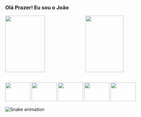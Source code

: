 ### Olá Prazer! Eu sou o João

<!--
**joaoparaujocr/joaoparaujocr** is a ✨ _special_ ✨ repository because its `README.md` (this file) appears on your GitHub profile.

Here are some ideas to get you started:

- 🔭 I’m currently working on ...
- 🌱 I’m currently learning ...
- 👯 I’m looking to collaborate on ...
- 🤔 I’m looking for help with ...
- 💬 Ask me about ...
- 📫 How to reach me: ...
- 😄 Pronouns: ...
- ⚡ Fun fact: ...
-->
<div>
  <a href="https://github.com/joaoparaujocr/"></a>
  <img style="display: inline-block;" width="50%" height="180em" src="https://github-readme-stats.vercel.app/api?username=joaoparaujocr&count_private=true&show_icons=true&theme=radical">
  <img style="display: inline-block;" width="49%" height="180em"src="https://github-readme-stats.vercel.app/api/top-langs/?username=joaoparaujocr&layout=compact&theme=dracula">
</div>

  ##

<div>
  <img width="80px" height="60px" src="https://cdn.jsdelivr.net/gh/devicons/devicon/icons/html5/html5-original-wordmark.svg" />
  <img width="80px" height="60px" src="https://cdn.jsdelivr.net/gh/devicons/devicon/icons/css3/css3-plain-wordmark.svg" />
  <img width="80px" height="60px" src="https://cdn.jsdelivr.net/gh/devicons/devicon/icons/javascript/javascript-original.svg" />
  <img width="80px" height="60px" src="https://cdn.jsdelivr.net/gh/devicons/devicon/icons/jquery/jquery-plain-wordmark.svg" />
  <img width="80px" height="60px" src="https://cdn.jsdelivr.net/gh/devicons/devicon/icons/python/python-original-wordmark.svg" />
  
  ![Snake animation](https://github.com/joaoparaujocr/joaoparaujocr/blob/output/github-contribution-grid-snake.svg)
</div>

